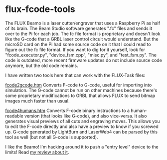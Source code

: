 # flux-fcode-tools

The FLUX Beamo is a laser cutter/engraver that uses a Raspberry Pi as half of its brain. The Beam Studio software generates ".fc" files and sends it over to the Pi for each job. The fc file format is proprietary and doesn't look like the G-code that a GRBL laser control circuit would understand. But the microSD card on the Pi had some source code on it that I could read to figure out the fc file format. If you want to dig for it yourself, look for "fcode_executor.py", "device_fsm.cpp", "misc.py", and "test_fsm.py". The code is outdated, more recent firmware updates do not include source code anymore, but the old code remains.

I have written two tools here that can work with the FLUX-Task files:

[fcode2gcode.htm](https://frank26080115.github.io/flux-fcode-tools/fcode2gcode.htm) Converts F-code to G-code, useful for importing into simulation. The G-code cannot be run on other machines because there's some proprietary modifications to GRBL that allows FLUX to send bitmap images much faster than usual.

[fcode4humans.htm](https://frank26080115.github.io/flux-fcode-tools/fcode4humans.htm) Converts F-code binary instructions to a human-readable version (that looks like G-code), and also vice-versa. It also generates visual previews of all cuts and engraving moves. This allows you to edit the F-code directly and also have a preview to know if you screwed up. G-code generated by LightBurn and LaserWeb4 can be parsed by this tool as well (but not all G-code is supported).

I like the Beamo! I'm hacking around it to push a "entry level" device to the limits! Read [my review about it](https://eleccelerator.com/beamo-laser-cutter-review/).
